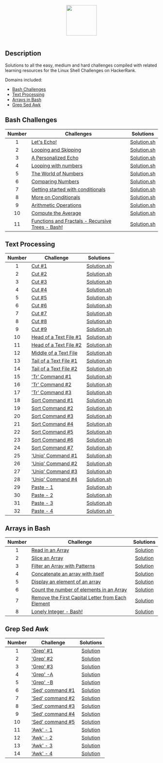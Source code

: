 <p align="center">  
	<br>
	<a href="https://www.hackerrank.com/profile/gaikwad_kunal">
        <img height=100 src="https://hrcdn.net/community-frontend/assets/brand/logo-new-white-green-a5cb16e0ae.svg"> 
    	</a>
	<br>
	<br>
</p>

## Description
Solutions to all the easy, medium and hard challenges compiled with related learning resources for the Linux Shell Challenges on HackerRank. 

Domains included: 
* [Bash Challenges](https://github.com/gaikwad-kunal/Hacker_rank-Linux_Shell/#bash-challenges)
* [Text Processing](https://github.com/gaikwad-kunal/Hacker_rank-Linux_Shell/#text-processing)
* [Arrays in Bash](https://github.com/gaikwad-kunal/Hacker_rank-Linux_Shell/#arrays-in-bash)
* [Grep Sed Awk](https://github.com/gaikwad-kunal/Hacker_rank-Linux_Shell/#grep-sed-awk)
   

## Bash Challenges

| Number | Challenges | Solutions |
|:------:|------------|:---------:|
| 1 |[Let's Echo!](https://www.hackerrank.com/challenges/bash-tutorials-lets-echo/problem) | [Solution.sh](Bash/Let's_Echo.sh)
| 2 |[Looping and Skipping](https://www.hackerrank.com/challenges/bash-tutorials---looping-and-skipping/problem) | [Solution.sh](Bash/looping_and_skipping.sh)
| 3 |[A Personalized Echo](https://www.hackerrank.com/challenges/bash-tutorials---a-personalized-echo/problem) | [Solution.sh](Bash/A_Personalized_Echo.sh)
| 4 |[Looping with numbers](https://www.hackerrank.com/challenges/bash-tutorials---looping-with-numbers/problem) |  [Solution.sh](Bash/Looping_with_Numbers.sh)
| 5 |[The World of Numbers](https://www.hackerrank.com/challenges/bash-tutorials---the-world-of-numbers/problem) | [Solution.sh](Bash/The_World_of_Numbers.sh)
| 6 |[Comparing Numbers](https://www.hackerrank.com/challenges/bash-tutorials---comparing-numbers/problem) | [Solution.sh](Bash/Comparing_Numbers.sh)
| 7 |[Getting started with conditionals](https://www.hackerrank.com/challenges/bash-tutorials---getting-started-with-conditionals/problem) | [Solution.sh](Bash/Getting_started_with_conditionals.sh)
| 8 |[More on Conditionals](https://www.hackerrank.com/challenges/bash-tutorials---more-on-conditionals/problem) | [Solution.sh](Bash/More_on_Conditionals.sh)
| 9 |[Arithmetic Operations](https://www.hackerrank.com/challenges/bash-tutorials---arithmetic-operations/problem) | [Solution.sh](Bash/Arithmetic_Operations.sh)
| 10|[Compute the Average](https://www.hackerrank.com/challenges/bash-tutorials---compute-the-average/problem) | [Solution.sh](Bash/Compute_the_Average.sh)
| 11|[Functions and Fractals - Recursive Trees - Bash!](https://www.hackerrank.com/challenges/fractal-trees-all/problem) | [Solution.sh](Bash/Functions_and_Fractals-Recursive_Trees.sh)

## Text Processing

| Number | Challenge | Solutions |
|:------:|-----------|:---------:|
|1|[Cut #1](https://www.hackerrank.com/text-processing-cut-1/problem) | [Solution.sh](Text_Processing/Cut-1.sh) |
|2|[Cut #2](https://www.hackerrank.com/text-processing-cut-2/problem) | [Solution.sh](Text_Processing/Cut-2.sh) |
|3|[Cut #3](https://www.hackerrank.com/text-processing-cut-3/problem) | [Solution.sh](Text_Processing/Cut-3.sh) |
|4|[Cut #4](https://www.hackerrank.com/text-processing-cut-4/problem) | [Solution.sh](Text_Processing/Cut-4.sh) |
|5|[Cut #5](https://www.hackerrank.com/text-processing-cut-5/problem) | [Solution.sh](Text_Processing/Cut-5.sh) |
|6|[Cut #6](https://www.hackerrank.com/text-processing-cut-6/problem) | [Solution.sh](Text_Processing/Cut-6.sh) |
|7|[Cut #7](https://www.hackerrank.com/text-processing-cut-7/problem) | [Solution.sh](Text_Processing/Cut-7.sh) |
|8|[Cut #8](https://www.hackerrank.com/text-processing-cut-8/problem) | [Solution.sh](Text_Processing/Cut-8.sh) |
|9|[Cut #9](https://www.hackerrank.com/text-processing-cut-9/problem) | [Solution.sh](Text_Processing/Cut-9.sh) |
|10|[Head of a Text File #1](https://www.hackerrank.com/text-processing-head-1/problem) | [Solution.sh](Text_Processing/Head_of_a_Text_File-1.sh) |
|11|[Head of a Text File #2](https://www.hackerrank.com/text-processing-head-2/problem) | [Solution.sh](Text_Processing/Head_of_a_Text_File-2.sh) |
|12|[Middle of a Text File](https://www.hackerrank.com/text-processing-in-linux---the-middle-of-a-text-file/problem) | [Solution.sh](Text_Processing/Middle_of_a_Text_File.sh) |
|13|[Tail of a Text File #1](https://www.hackerrank.com/text-processing-tail-1/problem) | [Solution.sh](Text_Processing/Tail_of_a_Text_File-1.sh) |
|14|[Tail of a Text File #2](https://www.hackerrank.com/text-processing-tail-2/problem) | [Solution.sh](Text_Processing/Tail_of_a_Text_File-2.sh) |
|15|['Tr' Command #1](https://www.hackerrank.com/text-processing-tr-1/problem) | [Solution.sh](Text_Processing/'Tr'_Command-1.sh) |
|16|['Tr' Command #2](https://www.hackerrank.com/text-processing-tr-2/problem) | [Solution.sh](Text_Processing/'Tr'_Command-2.sh) |
|17|['Tr' Command #3](https://www.hackerrank.com/text-processing-tr-3/problem) | [Solution.sh](Text_Processing/'Tr'_Command-3.sh) |
|18|[Sort Command #1](https://www.hackerrank.com/text-processing-sort-1/problem) | [Solution.sh](Text_Processing/Sort_Command-1.sh) |
|19|[Sort Command #2](https://www.hackerrank.com/text-processing-sort-2/problem) | [Solution.sh](Text_Processing/Sort_Command-2.sh) |
|20|[Sort Command #3](https://www.hackerrank.com/text-processing-sort-3/problem) | [Solution.sh](Text_Processing/Sort_Command-3.sh) |
|21|[Sort Command #4](https://www.hackerrank.com/text-processing-sort-4/problem) | [Solution.sh](Text_Processing/Sort_Command-4.sh) |
|22|[Sort Command #5](https://www.hackerrank.com/text-processing-sort-5/problem) | [Solution.sh](Text_Processing/Sort_Command-5.sh) |
|23|[Sort Command #6](https://www.hackerrank.com/text-processing-sort-6/problem) | [Solution.sh](Text_Processing/Sort_command-6.sh) |
|24|[Sort Command #7](https://www.hackerrank.com/text-processing-sort-7/problem) | [Solution.sh](Text_Processing/Sort_command-7.sh) |
|25|['Uniq' Command #1](https://www.hackerrank.com/text-processing-in-linux-the-uniq-command-1/problem) | [Solution.sh](Text_Processing/'Uniq'_Command-1.sh) |
|26|['Uniq' Command #2](https://www.hackerrank.com/text-processing-in-linux-the-uniq-command-2/problem) | [Solution.sh](Text_Processing/'Uniq'_Command-2.sh) |
|27|['Uniq' Command #3](https://www.hackerrank.com/text-processing-in-linux-the-uniq-command-3/problem)| [Solution.sh](Text_Processing/'Uniq'_Command-3.sh) |
|28|['Uniq' Command #4](https://www.hackerrank.com/text-processing-in-linux-the-uniq-command-4/problem) | [Solution.sh](Text_Processing/'Uniq'_Command-4.sh) |
|29|[Paste - 1](https://www.hackerrank.com/paste-1/problem) | [Solution.sh](Text_Processing/Paste-1.sh) |
|30|[Paste - 2](https://www.hackerrank.com/paste-2/problem) | [Solution.sh](Text_Processing/Paste-_2.sh) |
|31|[Paste - 3](https://www.hackerrank.com/paste-3/problem) | [Solution.sh](Text_Processing/Paste-3.sh) |
|32|[Paste - 4](https://www.hackerrank.com/paste-4/problem) | [Solution.sh](Text_Processing/Paste-4.sh) |


## Arrays in Bash

| Number | Challenge | Solutions |
|:------:|-----------|:---------:|
|1|[Read in an Array](https://www.hackerrank.com/bash-tutorials-read-in-an-array/problem) | [Solution](Arrays_in_Bash/Read%20in%20an%20Array.sh) |
|2|[Slice an Array](https://www.hackerrank.com/bash-tutorials-slice-an-array/problem) | [Solution](Arrays_in_Bash/Slice%20an%20Array.sh) |
|3|[Filter an Array with Patterns](https://www.hackerrank.com/bash-tutorials-filter-an-array-with-patterns/problem) | [Solution](Arrays_in_Bash/Filter%20an%20Array%20with%20Patterns.sh) |
|4|[Concatenate an array with itself](https://www.hackerrank.com/bash-tutorials-concatenate-an-array-with-itself/problem) | [Solution](Arrays_in_Bash/Concatenate%20an%20array%20with%20itself.sh) |
|5|[Display an element of an array](https://www.hackerrank.com/bash-tutorials-display-the-third-element-of-an-array/problem) | [Solution](Arrays_in_Bash/Display%20an%20element%20of%20an%20array.sh) |
|6|[Count the number of elements in an Array](https://www.hackerrank.com/bash-tutorials-count-the-number-of-elements-in-an-array/problem) | [Solution](Arrays_in_Bash/Count%20the%20number%20of%20elements%20in%20an%20Array.sh) |
|7|[Remove the First Capital Letter from Each Element](https://www.hackerrank.com/bash-tutorials-remove-the-first-capital-letter-from-each-array-element/problem) | [Solution](Arrays_in_Bash/Remove%20the%20First%20Capital%20Letter%20from%20Each%20Element.sh) |
|8|[Lonely Integer - Bash!](https://www.hackerrank.com/lonely-integer-2/problem) | [Solution](Arrays_in_Bash/Lonely_Integer-2.sh) |

## Grep Sed Awk

| Number | Challenge | Solutions |
|:------:|-----------|:---------:|
|1|['Grep' #1](https://www.hackerrank.com/challenges/text-processing-in-linux-the-grep-command-1/problem) | [Solution](Grep_Sed_Awk/Grep-1.sh) |
|2|['Grep' #2](https://www.hackerrank.com/challenges/text-processing-in-linux-the-grep-command-2/problem) | [Solution](Grep_Sed_Awk/Grep%-2.sh) |
|3|['Grep' #3](https://www.hackerrank.com/challenges/text-processing-in-linux-the-grep-command-3/problem) | [Solution](Grep_Sed_Awk/Grep%-3.sh) |
|4|['Grep' -A](https://www.hackerrank.com/challenges/text-processing-in-linux-the-grep-command-4/problem) | [Solution](Grep_Sed_Awk/Grep-A.sh) |
|5|['Grep' -B](https://www.hackerrank.com/challenges/text-processing-in-linux-the-grep-command-5/problem) | [Solution](Grep_Sed_Awk/Grep-B.sh) |
|6|['Sed' command #1](https://www.hackerrank.com/challenges/text-processing-in-linux-the-sed-command-1/problem) | [Solution](Grep_Sed_Awk/Sed_command-1.sh) |
|7|['Sed' command #2](https://www.hackerrank.com/challenges/text-processing-in-linux-the-sed-command-2/problem) | [Solution](Grep_Sed_Awk/Sed_command-2.sh) |
|8|['Sed' command #3](https://www.hackerrank.com/challenges/text-processing-in-linux-the-sed-command-3/problem) | [Solution](Grep_Sed_Awk/Sed_command-3.sh) |
|9|['Sed' command #4](https://www.hackerrank.com/challenges/sed-command-4/problem) | [Solution](Grep_Sed_Awk/Sed_command-4.sh) |
|10|['Sed' command #5](https://www.hackerrank.com/challenges/sed-command-5/problem) | [Solution](Grep_Sed_Awk/Sed_command-5.sh) |
|11|['Awk' - 1](https://www.hackerrank.com/challenges/awk-1/problem) | [Solution](Grep_Sed_Awk/Awk-1.sh) |
|12|['Awk' - 2](https://www.hackerrank.com/challenges/awk-2/problem) | [Solution](Grep_Sed_Awk/Awk-2.sh) |
|13|['Awk' - 3](https://www.hackerrank.com/challenges/awk-3/problem) | [Solution](Grep_Sed_Awk/Awk-3.sh) |
|14|['Awk' - 4](https://www.hackerrank.com/challenges/awk-4/problem) | [Solution](Grep_Sed_Awk/Awk-4.sh) |


